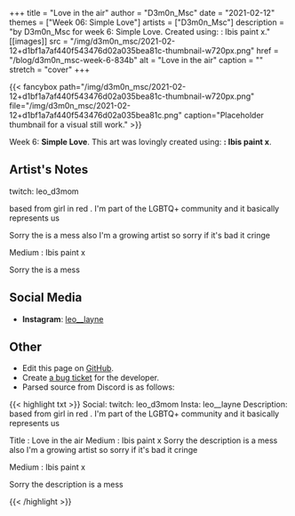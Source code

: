 +++
title =       "Love in the air"
author =      "D3m0n_Msc"
date =        "2021-02-12"
themes =      ["Week 06: Simple Love"]
artists =     ["D3m0n_Msc"]
description = "by D3m0n_Msc for week 6: Simple Love. Created using: : Ibis paint x."
[[images]]
      src = "/img/d3m0n_msc/2021-02-12+d1bf1a7af440f543476d02a035bea81c-thumbnail-w720px.png"
      href = "/blog/d3m0n_msc-week-6-834b"
      alt = "Love in the air"
      caption = ""
      stretch = "cover"
+++

{{< fancybox path="/img/d3m0n_msc/2021-02-12+d1bf1a7af440f543476d02a035bea81c-thumbnail-w720px.png" file="/img/d3m0n_msc/2021-02-12+d1bf1a7af440f543476d02a035bea81c.png" caption="Placeholder thumbnail for a visual still work." >}}


Week 6: **Simple Love**. This art was lovingly created using: **: Ibis paint x**.

## Artist's Notes

twitch: leo_d3mom

based from girl in red . I'm part of the LGBTQ+ community and it basically represents us

Sorry the is a mess also I'm a growing artist so sorry if it's bad it cringe

Medium : Ibis paint x

Sorry the is a mess

## Social Media

- **Instagram**: <a href='https://instagram.com/leo__layne' target='_blank'>leo__layne</a>

## Other

- Edit this page on [GitHub](https://github.com/teaminkling/web-refresh/edit/main/content/blog/d3m0n_msc-week-6-834b.md).
- Create [a bug ticket](https://github.com/teaminkling/web-refresh/issues/new?assignees=&labels=bug&template=problem-report.md&title=) for the developer.
- Parsed source from Discord is as follows:

{{< highlight txt >}}
Social: twitch: leo_d3mom
Insta: leo__layne
Description: based from girl in red . I'm part of the LGBTQ+ community and it basically represents us

Title : Love in the air
Medium : Ibis paint x
Sorry the description is a mess also I'm a growing artist so sorry if it's bad it cringe

Medium : Ibis paint x

Sorry the description is a mess

{{< /highlight >}}